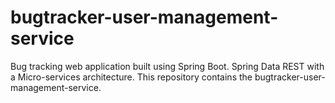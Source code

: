 # bugtracker-user-management-service
Bug tracking web application built using Spring Boot. Spring Data REST with a Micro-services architecture. This repository contains the bugtracker-user-management-service.
